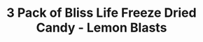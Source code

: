 ---
title:  3 Pack of Bliss Life Freeze Dried Candy - Lemon Blasts 
name: 3 Pack of Bliss Life Freeze Dried Candy - Lemon Blasts 
description: 3 Pack of Bliss Life Freeze Dried Candy - Lemon Blasts 
price: $29.99
imageUrl: ["/assets/images/snackboxes/fd5/fd-5-1.jpg", "/assets/images/snackboxes/fd5/fd-5-2.jpg", "/assets/images/snackboxes/fd5/fd-5-3.jpg"]
tags: -product
imageAlt: "Variety sample pack of freeze dried candies"
---